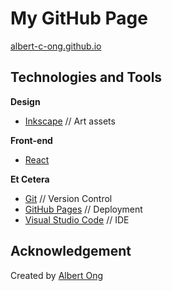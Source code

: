 # My GitHub Page
[albert-c-ong.github.io](https://albert-c-ong.github.io/)

## Technologies and Tools
**Design**
* [Inkscape](https://inkscape.org/) // Art assets

**Front-end**
* [React](https://react.dev/)

**Et Cetera**
* [Git](https://git-scm.com) // Version Control
* [GitHub Pages](https://pages.github.com/) // Deployment
* [Visual Studio Code](https://code.visualstudio.com/) // IDE

## Acknowledgement
Created by [Albert Ong](https://github.com/Albert-C-Ong)
